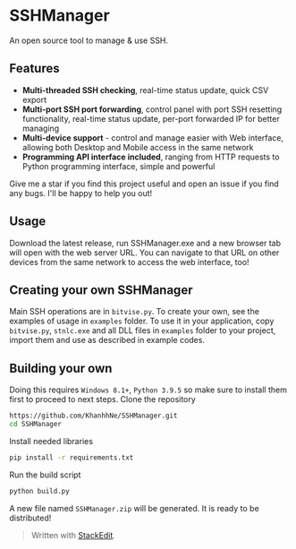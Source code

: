 ﻿# SSHManager

An open source tool to manage & use SSH.

Features
----
- **Multi-threaded SSH checking**, real-time status update, quick CSV export
- **Multi-port SSH port forwarding**, control panel with port SSH resetting functionality, real-time status update, per-port forwarded IP for better managing
- **Multi-device support** - control and manage easier with Web interface, allowing both Desktop and Mobile access in the same network
- **Programming API interface included**, ranging from HTTP requests to Python programming interface, simple and powerful

Give me a star if you find this project useful and open an issue if you find any bugs. I'll be happy to help you out!

Usage
----
Download the latest release, run SSHManager.exe and a new browser tab will open with the web server URL. You can navigate to that URL on other devices from the same network to access the web interface, too!

Creating your own SSHManager
----
Main SSH operations are in `bitvise.py`. To create your own, see the examples of usage in `examples` folder. To use it in your application, copy `bitvise.py`, `stnlc.exe` and all DLL files in `examples` folder to your project, import them and use as described in example codes.

Building your own
----
Doing this requires `Windows 8.1+`, `Python 3.9.5` so make sure to install them first to proceed to next steps.
Clone the repository
```bash
https://github.com/KhanhhNe/SSHManager.git
cd SSHManager
```
Install needed libraries
```bash
pip install -r requirements.txt
```
Run the build script
```bash
python build.py
```
A new file named `SSHManager.zip` will be generated. It is ready to be distributed!



> Written with [StackEdit](https://stackedit.io/).
